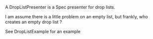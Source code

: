 A DropListPresenter is a Spec presenter for drop lists.

I am assume there is a little problem on an empty list, but frankly, who creates an empty drop list ?

See DropListExample for an example